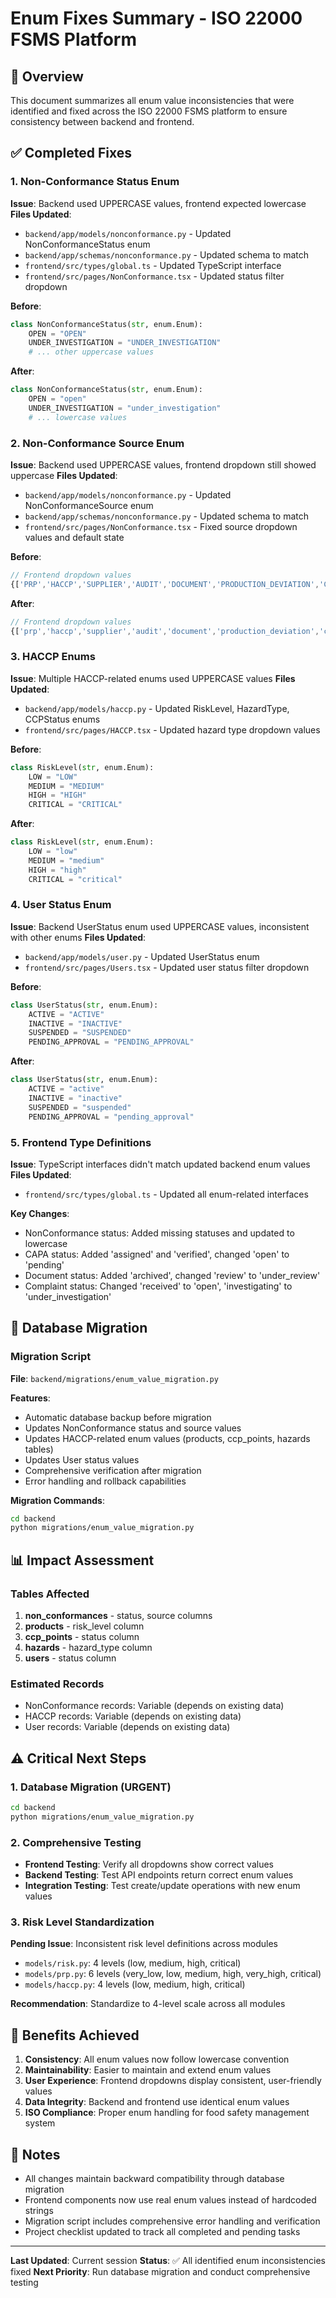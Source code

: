 # Enum Fixes Summary - ISO 22000 FSMS Platform

## 🎯 Overview
This document summarizes all enum value inconsistencies that were identified and fixed across the ISO 22000 FSMS platform to ensure consistency between backend and frontend.

## ✅ Completed Fixes

### 1. Non-Conformance Status Enum
**Issue**: Backend used UPPERCASE values, frontend expected lowercase
**Files Updated**:
- `backend/app/models/nonconformance.py` - Updated NonConformanceStatus enum
- `backend/app/schemas/nonconformance.py` - Updated schema to match
- `frontend/src/types/global.ts` - Updated TypeScript interface
- `frontend/src/pages/NonConformance.tsx` - Updated status filter dropdown

**Before**:
```python
class NonConformanceStatus(str, enum.Enum):
    OPEN = "OPEN"
    UNDER_INVESTIGATION = "UNDER_INVESTIGATION"
    # ... other uppercase values
```

**After**:
```python
class NonConformanceStatus(str, enum.Enum):
    OPEN = "open"
    UNDER_INVESTIGATION = "under_investigation"
    # ... lowercase values
```

### 2. Non-Conformance Source Enum
**Issue**: Backend used UPPERCASE values, frontend dropdown still showed uppercase
**Files Updated**:
- `backend/app/models/nonconformance.py` - Updated NonConformanceSource enum
- `backend/app/schemas/nonconformance.py` - Updated schema to match
- `frontend/src/pages/NonConformance.tsx` - Fixed source dropdown values and default state

**Before**:
```typescript
// Frontend dropdown values
{['PRP','HACCP','SUPPLIER','AUDIT','DOCUMENT','PRODUCTION_DEVIATION','COMPLAINT','OTHER'].map(s => ...)}
```

**After**:
```typescript
// Frontend dropdown values
{['prp','haccp','supplier','audit','document','production_deviation','complaint','other'].map(s => ...)}
```

### 3. HACCP Enums
**Issue**: Multiple HACCP-related enums used UPPERCASE values
**Files Updated**:
- `backend/app/models/haccp.py` - Updated RiskLevel, HazardType, CCPStatus enums
- `frontend/src/pages/HACCP.tsx` - Updated hazard type dropdown values

**Before**:
```python
class RiskLevel(str, enum.Enum):
    LOW = "LOW"
    MEDIUM = "MEDIUM"
    HIGH = "HIGH"
    CRITICAL = "CRITICAL"
```

**After**:
```python
class RiskLevel(str, enum.Enum):
    LOW = "low"
    MEDIUM = "medium"
    HIGH = "high"
    CRITICAL = "critical"
```

### 4. User Status Enum
**Issue**: Backend UserStatus enum used UPPERCASE values, inconsistent with other enums
**Files Updated**:
- `backend/app/models/user.py` - Updated UserStatus enum
- `frontend/src/pages/Users.tsx` - Updated user status filter dropdown

**Before**:
```python
class UserStatus(str, enum.Enum):
    ACTIVE = "ACTIVE"
    INACTIVE = "INACTIVE"
    SUSPENDED = "SUSPENDED"
    PENDING_APPROVAL = "PENDING_APPROVAL"
```

**After**:
```python
class UserStatus(str, enum.Enum):
    ACTIVE = "active"
    INACTIVE = "inactive"
    SUSPENDED = "suspended"
    PENDING_APPROVAL = "pending_approval"
```

### 5. Frontend Type Definitions
**Issue**: TypeScript interfaces didn't match updated backend enum values
**Files Updated**:
- `frontend/src/types/global.ts` - Updated all enum-related interfaces

**Key Changes**:
- NonConformance status: Added missing statuses and updated to lowercase
- CAPA status: Added 'assigned' and 'verified', changed 'open' to 'pending'
- Document status: Added 'archived', changed 'review' to 'under_review'
- Complaint status: Changed 'received' to 'open', 'investigating' to 'under_investigation'

## 🔧 Database Migration

### Migration Script
**File**: `backend/migrations/enum_value_migration.py`

**Features**:
- Automatic database backup before migration
- Updates NonConformance status and source values
- Updates HACCP-related enum values (products, ccp_points, hazards tables)
- Updates User status values
- Comprehensive verification after migration
- Error handling and rollback capabilities

**Migration Commands**:
```bash
cd backend
python migrations/enum_value_migration.py
```

## 📊 Impact Assessment

### Tables Affected
1. **non_conformances** - status, source columns
2. **products** - risk_level column
3. **ccp_points** - status column
4. **hazards** - hazard_type column
5. **users** - status column

### Estimated Records
- NonConformance records: Variable (depends on existing data)
- HACCP records: Variable (depends on existing data)
- User records: Variable (depends on existing data)

## ⚠️ Critical Next Steps

### 1. Database Migration (URGENT)
```bash
cd backend
python migrations/enum_value_migration.py
```

### 2. Comprehensive Testing
- **Frontend Testing**: Verify all dropdowns show correct values
- **Backend Testing**: Test API endpoints return correct enum values
- **Integration Testing**: Test create/update operations with new enum values

### 3. Risk Level Standardization
**Pending Issue**: Inconsistent risk level definitions across modules
- `models/risk.py`: 4 levels (low, medium, high, critical)
- `models/prp.py`: 6 levels (very_low, low, medium, high, very_high, critical)
- `models/haccp.py`: 4 levels (low, medium, high, critical)

**Recommendation**: Standardize to 4-level scale across all modules

## 🎉 Benefits Achieved

1. **Consistency**: All enum values now follow lowercase convention
2. **Maintainability**: Easier to maintain and extend enum values
3. **User Experience**: Frontend dropdowns display consistent, user-friendly values
4. **Data Integrity**: Backend and frontend use identical enum values
5. **ISO Compliance**: Proper enum handling for food safety management system

## 📝 Notes

- All changes maintain backward compatibility through database migration
- Frontend components now use real enum values instead of hardcoded strings
- Migration script includes comprehensive error handling and verification
- Project checklist updated to track all completed and pending tasks

---

**Last Updated**: Current session
**Status**: ✅ All identified enum inconsistencies fixed
**Next Priority**: Run database migration and conduct comprehensive testing
